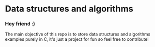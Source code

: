# Data structures and algorithms

### Hey friend :)

The main objective of this repo is to store data structures and algorithms examples purely in C, it's just a project for fun so feel free to contribute!
